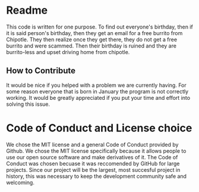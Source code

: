 # Readme

This code is written for one purpose. To find out everyone's birthday, then if it is said person's birthday, then they get an email for a free burrito from Chipotle.
They then realize once they get there, they do not get a free burrito and were scammed.
Then their birthday is ruined and they are burrito-less and upset driving home from chipotle.

## How to Contribute
It would be nice if you helped with a problem we are currently having. For some reason everyone that is born in January the program is not correctly working. It would be greatly appreciated if you put your time and effort into solving this issue.


# Code of Conduct and License choice

We chose the MIT license and a general Code of Conduct provided by Github. 
We chose the MIT license specifically because it allows people to use our open source software and make derivatives of it. 
The Code of Conduct was chosen becuase it was reccomended by GitHub for large projects. Since our project will be the largest, most succesful project in history, 
this was necessary to keep the development community safe and welcoming. 
